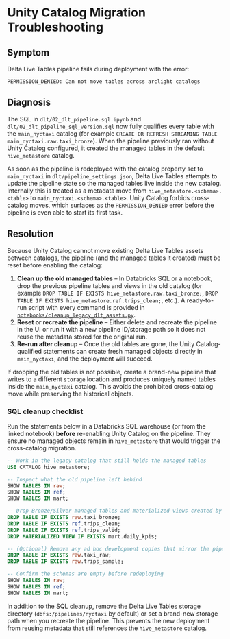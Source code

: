 # Unity Catalog Migration Troubleshooting

## Symptom
Delta Live Tables pipeline fails during deployment with the error:

```
PERMISSION_DENIED: Can not move tables across arclight catalogs
```

## Diagnosis
The SQL in `dlt/02_dlt_pipeline.sql.ipynb` and `dlt/02_dlt_pipeline_sql_version.sql` now fully qualifies every table with the `main_nyctaxi` catalog (for example `CREATE OR REFRESH STREAMING TABLE main_nyctaxi.raw.taxi_bronze`). When the pipeline previously ran without Unity Catalog configured, it created the managed tables in the default `hive_metastore` catalog.

As soon as the pipeline is redeployed with the catalog property set to `main_nyctaxi` in `dlt/pipeline_settings.json`, Delta Live Tables attempts to update the pipeline state so the managed tables live inside the new catalog. Internally this is treated as a metadata move from `hive_metastore.<schema>.<table>` to `main_nyctaxi.<schema>.<table>`. Unity Catalog forbids cross-catalog moves, which surfaces as the `PERMISSION_DENIED` error before the pipeline is even able to start its first task.

## Resolution
Because Unity Catalog cannot move existing Delta Live Tables assets between catalogs, the pipeline (and the managed tables it created) must be reset before enabling the catalog:

1. **Clean up the old managed tables** – In Databricks SQL or a notebook, drop the previous pipeline tables and views in the old catalog (for example `DROP TABLE IF EXISTS hive_metastore.raw.taxi_bronze;`, `DROP TABLE IF EXISTS hive_metastore.ref.trips_clean;`, etc.). A ready-to-run script with every command is provided in [`notebooks/cleanup_legacy_dlt_assets.py`](../notebooks/cleanup_legacy_dlt_assets.py).
2. **Reset or recreate the pipeline** – Either delete and recreate the pipeline in the UI or run it with a new pipeline ID/storage path so it does not reuse the metadata stored for the original run.
3. **Re-run after cleanup** – Once the old tables are gone, the Unity Catalog-qualified statements can create fresh managed objects directly in `main_nyctaxi`, and the deployment will succeed.

If dropping the old tables is not possible, create a brand-new pipeline that writes to a different `storage` location and produces uniquely named tables inside the `main_nyctaxi` catalog. This avoids the prohibited cross-catalog move while preserving the historical objects.

### SQL cleanup checklist

Run the statements below in a Databricks SQL warehouse (or from the linked notebook) **before** re-enabling Unity Catalog on the pipeline. They ensure no managed objects remain in `hive_metastore` that would trigger the cross-catalog migration.

```sql
-- Work in the legacy catalog that still holds the managed tables
USE CATALOG hive_metastore;

-- Inspect what the old pipeline left behind
SHOW TABLES IN raw;
SHOW TABLES IN ref;
SHOW TABLES IN mart;

-- Drop Bronze/Silver managed tables and materialized views created by the pipeline
DROP TABLE IF EXISTS raw.taxi_bronze;
DROP TABLE IF EXISTS ref.trips_clean;
DROP TABLE IF EXISTS ref.trips_valid;
DROP MATERIALIZED VIEW IF EXISTS mart.daily_kpis;

-- (Optional) Remove any ad hoc development copies that mirror the pipeline objects
DROP TABLE IF EXISTS raw.taxi_raw;
DROP TABLE IF EXISTS raw.trips_sample;

-- Confirm the schemas are empty before redeploying
SHOW TABLES IN raw;
SHOW TABLES IN ref;
SHOW TABLES IN mart;
```

In addition to the SQL cleanup, remove the Delta Live Tables storage directory (`dbfs:/pipelines/nyctaxi` by default) or set a brand-new storage path when you recreate the pipeline. This prevents the new deployment from reusing metadata that still references the `hive_metastore` catalog.

